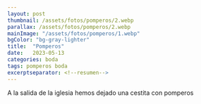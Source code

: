 ```yaml
---
layout: post
thumbnail: /assets/fotos/pomperos/2.webp
parallax: /assets/fotos/pomperos/2.webp
mainImage: "/assets/fotos/pomperos/1.webp"
bgColor: "bg-gray-lighter"
title:  "Pomperos"
date:   2023-05-13
categories: boda
tags: pomperos boda
excerptseparator: <!--resumen-->
---
```


A la salida de la iglesia hemos dejado una cestita con pomperos 